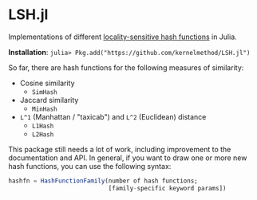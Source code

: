 # LSH.jl
Implementations of different [locality-sensitive hash functions](https://en.wikipedia.org/wiki/Locality-sensitive_hashing) in Julia.

**Installation**: `julia> Pkg.add("https://github.com/kernelmethod/LSH.jl")`

So far, there are hash functions for the following measures of similarity:

- Cosine similarity
  - `SimHash`
- Jaccard similarity
  - `MinHash`
- `L^1` (Manhattan / "taxicab") and `L^2` (Euclidean) distance
  - `L1Hash`
  - `L2Hash`

This package still needs a lot of work, including improvement to the documentation and API. In general, if you want to draw one or more new hash functions, you can use the following syntax:

```julia
hashfn = HashFunctionFamily(number of hash functions;
                            [family-specific keyword params])
```
